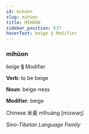 ```yaml
---
id: mihüon
slug: mihüon
title: MİHÜON
sidebar_position: 637
hoverText: beige § Modifier
---
```


### mihüon

*beige* **§** Modifier

**Verb**: to be beige

**Noun**: beige-ness

**Modifier**: beige

Chinese 米黃 mǐhuáng [mixwaŋ]

*Sino-Tibetan Language Family*